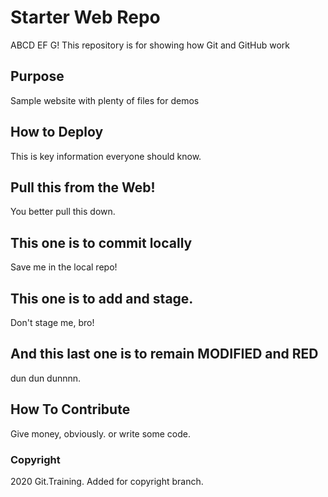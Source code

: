 # Starter Web Repo

ABCD EF G!
This repository is for showing how Git and GitHub work

## Purpose

Sample website with plenty of files for demos

## How to Deploy

This is key information everyone should know.

## Pull this from the Web!

You better pull this down.

## This one is to commit locally

Save me in the local repo!

## This one is to add and stage.

Don't stage me, bro!

## And this last one is to remain MODIFIED and RED

dun dun dunnnn.

## How To Contribute

Give money, obviously. or write some code.

### Copyright

2020 Git.Training. Added for copyright branch.